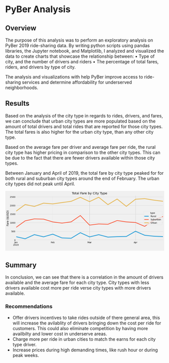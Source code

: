 # PyBer Analysis

## Overview

The purpose of this analysis was to perform an exploratory analysis on PyBer 2019 ride-sharing data.  By writing python scripts using pandas libraries, the Jupyter notebook, and Matplotlib, I analyzed and visualized the data to create charts that showcase the relationship between:
• Type of city, and the number of drivers and riders
• The percentage of total fares, riders, and drivers by type of city.

The analysis and visualizations with help PyBer improve access to ride-sharing services and determine affordability for underserved neighborhoods.

## Results

 Based on the analysis of the city type in regards to rides, drivers, and fares, we can conclude that urban city types are more populated based on the amount of total drivers and total rides that are reported for those city types. The total fares is also higher for the urban city type, than any other city type.  
	
Based on the average fare per driver and average fare per ride, the rural city type has higher pricing in comparison to the other city types. This can be due to the fact that there are fewer drivers available within those city types. 
	
Between January and April of 2019, the total fare by city type peaked for for both rural and suburban city types around the end of February. The urban city types did not peak until April.  

![image_name](Analysis/Fig8.png)

## Summary

In conclusion, we can see that there is a correlation in the amount of drivers available and the average fare for each city type. City types with less drivers available cost more per ride verse city types with more drivers available. 
	
### Recommendations

- Offer drivers incentives to take rides outside of there general area, this will increase the avilablity of drivers bringing down the cost per ride for customers. This could also eliminate competition by having more availbilty and lower cost in underserve areas.
- Charge more per ride in urban cities to match the earns for each city type driver.
- Increase prices during high demanding times, like rush hour or during peak weeks.
